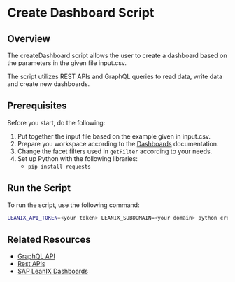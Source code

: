 # Create Dashboard Script

## Overview

The createDashboard script allows the user to create a dashboard based on the parameters in the given file input.csv.

The script utilizes REST APIs and GraphQL queries to read data, write data and create new dashboards.

## Prerequisites

Before you start, do the following:

1. Put together the input file based on the example given in input.csv.
2. Prepare you workspace according to the [Dashboards](https://docs-eam.leanix.net/docs/dashboards) documentation.
3. Change the facet filters used in `getFilter` according to your needs.
4. Set up Python with the following libraries: 
    - `pip install requests`

## Run the Script

To run the script, use the following command:

```bash
LEANIX_API_TOKEN=<your token> LEANIX_SUBDOMAIN=<your domain> python createDashboard.py
```

## Related Resources

- [GraphQL API](https://docs-eam.leanix.net/reference/graphql-tutorials)
- [Rest APIs](https://docs-eam.leanix.net/reference/rest-apis)
- [SAP LeanIX Dashboards](https://docs-eam.leanix.net/docs/dashboards)
